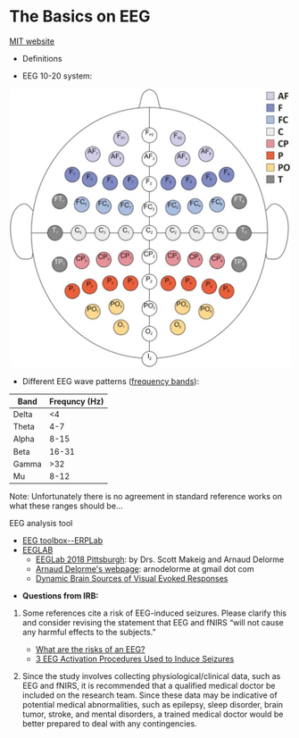 # The Basics on EEG

[MIT website](http://www.mit.edu/~gari/algos.html)
- Definitions

- EEG 10-20 system:

![EEG 10-20 system](pictures/EEG_10-20.png "EEG_10-20") 


- Different EEG wave patterns ([frequency bands](https://en.wikipedia.org/wiki/Electroencephalography)):


Band | Frequncy (Hz) |
--- | --- | 
Delta | <4 | 
Theta | 4-7  | 
Alpha | 8-15  | 
Beta | 16-31 | 
Gamma | >32 | 
Mu | 8-12 | 

Note: Unfortunately there is no agreement in standard reference works on what these ranges should be...

EEG analysis tool
* [EEG toolbox--ERPLab](https://github.com/lucklab/erplab)
* [EEGLAB](https://sccn.ucsd.edu/eeglab/index.php)
  - [EEGLab 2018 Pittsburgh](https://sccn.ucsd.edu/wiki/EEGLAB_2018_Pittsburgh): by Drs. Scott Makeig and Arnaud Delorme
  - [Arnaud Delorme's webpage](http://arnauddelorme.com/): arnodelorme at gmail dot com
  - [Dynamic Brain Sources of Visual Evoked Responses](https://sccn.ucsd.edu/science2002.html)

- **Questions from IRB:** 
1. Some references cite a risk of EEG-induced seizures.  Please clarify this and consider revising the statement that EEG and fNIRS “will not cause any harmful effects to the subjects.”
   - [What are the risks of an EEG?](https://www.hopkinsmedicine.org/healthlibrary/test_procedures/neurological/electroencephalogram_eeg_92,P07655)
   - [3 EEG Activation Procedures Used to Induce Seizures](http://www.rscdiagnosticservices.com/blog/three-eeg-activation-procedures-used-to-induce-seizures-in-eegs)
   
2. Since the study involves collecting physiological/clinical data, such as EEG and fNIRS, it is recommended that a qualified medical doctor be included on the research team. Since these data may be indicative of potential medical abnormalities, such as epilepsy, sleep disorder, brain tumor, stroke, and mental disorders, a trained medical doctor would be better prepared to deal with any contingencies.
 
